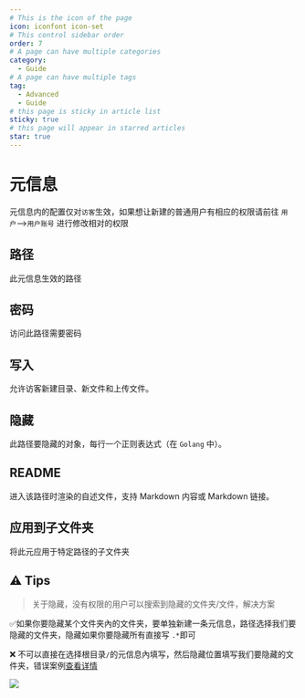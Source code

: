 ```yaml
---
# This is the icon of the page
icon: iconfont icon-set
# This control sidebar order
order: 7
# A page can have multiple categories
category:
  - Guide
# A page can have multiple tags
tag:
  - Advanced
  - Guide
# this page is sticky in article list
sticky: true
# this page will appear in starred articles
star: true
---
```


# 元信息

元信息内的配置仅对`访客`生效，如果想让新建的普通用户有相应的权限请前往 `用户`-->`用户账号` 进行修改相对的权限

## **路径**

此元信息生效的路径

## **密码**

访问此路径需要密码



## **写入**

允许访客新建目录、新文件和上传文件。



## **隐藏**

此路径要隐藏的对象，每行一个正则表达式（在 `Golang` 中）。



## **README**

进入该路径时渲染的自述文件，支持 Markdown 内容或 Markdown 链接。



## **应用到子文件夹**

将此元应用于特定路径的子文件夹



## :warning: Tips

> 关于隐藏，没有权限的用户可以搜索到隐藏的文件夹/文件，解决方案

:white_check_mark:如果你要隐藏某个文件夹內的文件夹，要单独新建一条元信息，路径选择我们要隐藏的文件夹，隐藏如果你要隐藏所有直接写 `.*`即可

:x: 不可以直接在选择根目录`/`的元信息內填写，然后隐藏位置填写我们要隐藏的文件夹，错误案例[查看详情](https://github.com/alist-org/alist/issues/4494)

![](/img/advanced/hide-tips.png)
